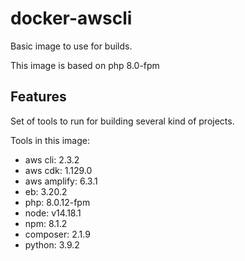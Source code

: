 # docker-awscli

Basic image to use for builds.

This image is based on php 8.0-fpm

## Features

Set of tools to run for building several kind of projects.

Tools in this image:
* aws cli: 2.3.2
* aws cdk: 1.129.0
* aws amplify: 6.3.1
* eb: 3.20.2
* php: 8.0.12-fpm
* node: v14.18.1
* npm: 8.1.2
* composer: 2.1.9
* python: 3.9.2
